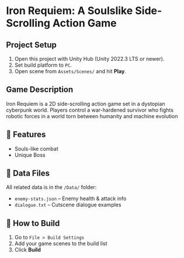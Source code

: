 # Iron Requiem: A Soulslike Side-Scrolling Action Game

##  Project Setup
1. Open this project with Unity Hub (Unity 2022.3 LTS or newer).
2. Set build platform to `PC`.
3. Open scene from `Assets/Scenes/` and hit **Play**.

## Game Description
Iron Requiem is a 2D side-scrolling action game set in a dystopian cyberpunk world. Players control a war-hardened survivor who fights robotic forces in a world torn between humanity and machine evolution

## 🧠 Features
- Souls-like combat
- Unique Boss

## 📂 Data Files
All related data is in the `/Data/` folder:
- `enemy-stats.json` – Enemy health & attack info
- `dialogue.txt` – Cutscene dialogue examples

## 🚀 How to Build
1. Go to `File > Build Settings`
2. Add your game scenes to the build list
3. Click **Build**
